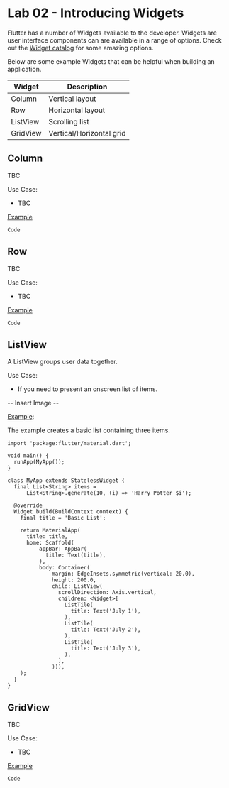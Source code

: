 # Lab 02 - Introducing Widgets 

Flutter has a number of Widgets available to the developer.
Widgets are user interface components can are available in a range of options.
Check out the [Widget catalog](https://flutter.dev/docs/development/ui/widgets) for some amazing options.

Below are some example Widgets that can be helpful when building an application.

| Widget   | Description |
|----------|--------|
| Column   | Vertical layout |
| Row      | Horizontal layout |
| ListView | Scrolling list | 
| GridView | Vertical/Horizontal grid |
 

## Column 

TBC

Use Case:
* TBC

[Example](TBC)

```
Code
```


## Row 

TBC

Use Case:
* TBC

[Example](TBC)

```
Code
```


## ListView

A ListView groups user data together.

Use Case:
* If you need to present an onscreen list of items.

-- Insert Image --

[Example](TBC):

The example creates a basic list containing three items.

```
import 'package:flutter/material.dart';

void main() {
  runApp(MyApp());
}

class MyApp extends StatelessWidget {
  final List<String> items =
      List<String>.generate(10, (i) => 'Harry Potter $i');

  @override
  Widget build(BuildContext context) {
    final title = 'Basic List';

    return MaterialApp(
      title: title,
      home: Scaffold(
          appBar: AppBar(
            title: Text(title),
          ),
          body: Container(
              margin: EdgeInsets.symmetric(vertical: 20.0),
              height: 200.0,
              child: ListView(
                scrollDirection: Axis.vertical,
                children: <Widget>[
                  ListTile(
                    title: Text('July 1'),
                  ),
                  ListTile(
                    title: Text('July 2'),
                  ),
                  ListTile(
                    title: Text('July 3'),
                  ),
                ],
              ))),
    );
  }
}
```


## GridView

TBC

Use Case:
* TBC

[Example](TBC)

```
Code
```

